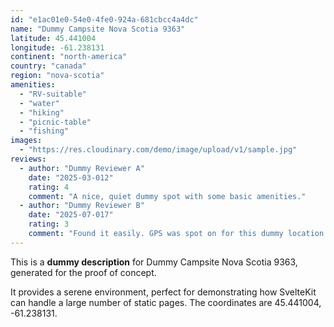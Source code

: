 ```yaml
---
id: "e1ac01e0-54e0-4fe0-924a-681cbcc4a4dc"
name: "Dummy Campsite Nova Scotia 9363"
latitude: 45.441004
longitude: -61.238131
continent: "north-america"
country: "canada"
region: "nova-scotia"
amenities:
  - "RV-suitable"
  - "water"
  - "hiking"
  - "picnic-table"
  - "fishing"
images:
  - "https://res.cloudinary.com/demo/image/upload/v1/sample.jpg"
reviews:
  - author: "Dummy Reviewer A"
    date: "2025-03-012"
    rating: 4
    comment: "A nice, quiet dummy spot with some basic amenities."
  - author: "Dummy Reviewer B"
    date: "2025-07-017"
    rating: 3
    comment: "Found it easily. GPS was spot on for this dummy location."
---
```


This is a **dummy description** for Dummy Campsite Nova Scotia 9363, generated for the proof of concept.

It provides a serene environment, perfect for demonstrating how SvelteKit can handle a large number of static pages. The coordinates are 45.441004, -61.238131.
